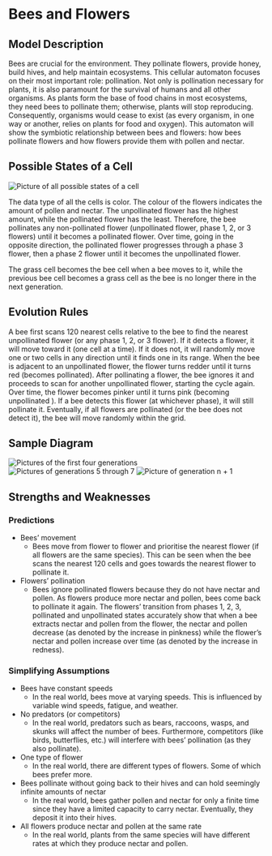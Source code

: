# **Bees and Flowers**


## Model Description 

Bees are crucial for the environment. They pollinate flowers, provide honey, build hives, and help maintain ecosystems. This cellular automaton focuses on their most important role: pollination. Not only is pollination necessary for plants, it is also paramount for the survival of humans and all other organisms. As plants form the base of food chains in most ecosystems, they need bees to pollinate them; otherwise, plants will stop reproducing. Consequently, organisms would cease to exist (as every organism, in one way or another, relies on plants for food and oxygen). This automaton will show the symbiotic relationship between bees and flowers: how bees pollinate flowers and how flowers provide them with pollen and nectar. 


## Possible States of a Cell

![Picture of all possible states of a cell](https://user-images.githubusercontent.com/83916285/161852518-c4d37822-6611-48b2-8aef-3624f85ffbd1.png)


The data type of all the cells is color. The colour of the flowers indicates the amount of pollen and nectar. The unpollinated flower has the highest amount, while the pollinated flower has the least. Therefore, the bee pollinates any non-pollinated flower (unpollinated flower, phase 1, 2, or 3 flowers) until it becomes a pollinated flower. Over time, going in the opposite direction, the pollinated flower progresses through a phase 3 flower, then a phase 2 flower until it becomes the unpollinated flower. 

The grass cell becomes the bee cell when a bee moves to it, while the previous bee cell becomes a grass cell as the bee is no longer there in the next generation.


## Evolution Rules

A bee first scans 120 nearest cells relative to the bee to find the nearest unpollinated flower (or any phase 1, 2, or 3 flower). If it detects a flower, it will move toward it (one cell at a time). If it does not, it will randomly move one or two cells in any direction until it finds one in its range. When the bee is adjacent to an unpollinated flower, the flower turns redder until it turns red (becomes pollinated). After pollinating a flower, the bee ignores it and proceeds to scan for another unpollinated flower, starting the cycle again. Over time, the flower becomes pinker until it turns pink (becoming unpollinated ). If a bee detects this flower (at whichever phase), it will still pollinate it. Eventually, if all flowers are pollinated (or the bee does not detect it), the bee will move randomly within the grid.


## Sample Diagram
![Pictures of the first four generations](https://user-images.githubusercontent.com/83916285/161854274-ee76b228-a2f1-4685-b8d3-1a8d5ed8dd2a.png)
![Pictures of generations 5 through 7](https://user-images.githubusercontent.com/83916285/161854396-cf59f30a-341b-41e5-a249-8052f02c1f9d.png)
![Picture of generation n + 1](https://user-images.githubusercontent.com/83916285/161854517-a1419c1f-17e5-4b9b-ba07-5bcbb9c6db65.png)




## Strengths and Weaknesses


### Predictions



* Bees’ movement
    * Bees move from flower to flower and prioritise the nearest flower (if all flowers are the same species). This can be seen when the bee scans the nearest 120 cells and goes towards the nearest flower to pollinate it.
* Flowers’ pollination
    * Bees ignore pollinated flowers because they do not have nectar and pollen. As flowers produce more nectar and pollen, bees come back to pollinate it again. The flowers’ transition from phases 1, 2, 3, pollinated and unpollinated states accurately show that when a bee extracts nectar and pollen from the flower, the nectar and pollen decrease (as denoted by the increase in pinkness) while the flower’s nectar and pollen increase over time (as denoted by the increase in redness).


### Simplifying Assumptions



* Bees have constant speeds 
    * In the real world, bees move at varying speeds. This is influenced by variable wind speeds, fatigue, and weather.
* No predators (or competitors)
    * In the real world, predators such as bears, raccoons, wasps, and skunks will affect the number of bees. Furthermore, competitors (like birds, butterflies, etc.) will interfere with bees’ pollination (as they also pollinate).
* One type of flower 
    * In the real world, there are different types of flowers. Some of which bees prefer more.
* Bees pollinate without going back to their hives and can hold seemingly infinite amounts of nectar
    * In the real world, bees gather pollen and nectar for only a finite time since they have a limited capacity to carry nectar. Eventually, they deposit it into their hives.
* All flowers produce nectar and pollen at the same rate
    * In the real world, plants from the same species will have different rates at which they produce nectar and pollen.

